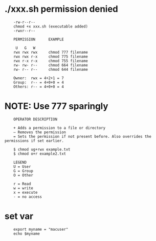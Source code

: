 # ./xxx.sh permission denied

        -rw-r--r--
        chmod +x xxx.sh (executable added)
        -rwxr--r--

        PERMISSION      EXAMPLE

         U   G   W
        rwx rwx rwx     chmod 777 filename
        rwx rwx r-x     chmod 775 filename
        rwx r-x r-x     chmod 755 filename
        rw- rw- r--     chmod 664 filename
        rw- r-- r--     chmod 644 filename

        Owner:  rwx = 4+2+1 = 7
        Group:  r-- = 4+0+0 = 4
        Others: r-- = 4+0+0 = 4

# NOTE: Use 777 sparingly

        OPERATOR DESCRIPTION

        + Adds a permission to a file or directory
        – Removes the permission
        = Sets the permission if not present before. Also overrides the permissions if set earlier.

        $ chmod ug+rwx example.txt
        $ chmod o+r example2.txt

        LEGEND
        U = User
        G = Group
        O = Other

        r = Read
        w = write
        x = execute
        - = no access


# set var
        
        export myname = "macuser"
        echo $myname
        